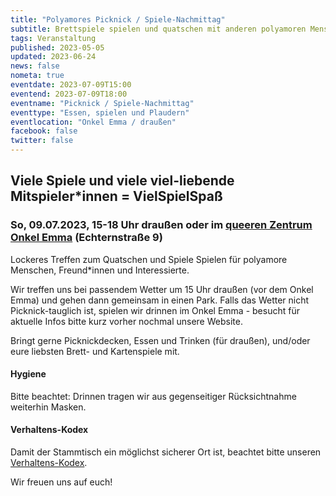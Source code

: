 ```yaml
---
title: "Polyamores Picknick / Spiele-Nachmittag"
subtitle: Brettspiele spielen und quatschen mit anderen polyamoren Menschen
tags: Veranstaltung
published: 2023-05-05
updated: 2023-06-24
news: false
nometa: true
eventdate: 2023-07-09T15:00
eventend: 2023-07-09T18:00
eventname: "Picknick / Spiele-Nachmittag"
eventtype: "Essen, spielen und Plaudern"
eventlocation: "Onkel Emma / draußen"
facebook: false
twitter: false
---
```


## Viele Spiele und viele viel-liebende Mitspieler*innen = VielSpielSpaß

### So, 09.07.2023, 15-18 Uhr draußen oder im [queeren Zentrum Onkel Emma](https://onkel-emma.org/) (Echternstraße 9)

Lockeres Treffen zum Quatschen und Spiele Spielen für polyamore Menschen, Freund*innen und Interessierte.  

Wir treffen uns bei passendem Wetter um 15 Uhr draußen (vor dem Onkel Emma) und gehen dann gemeinsam in einen Park. Falls das Wetter nicht Picknick-tauglich ist, spielen wir drinnen im Onkel Emma - besucht für aktuelle Infos bitte kurz vorher nochmal unsere Website.  

Bringt gerne Picknickdecken, Essen und Trinken (für draußen), und/oder eure liebsten Brett- und Kartenspiele mit.

#### Hygiene

Bitte beachtet: Drinnen tragen wir aus gegenseitiger Rücksichtnahme weiterhin Masken.

#### Verhaltens-Kodex

Damit der Stammtisch ein möglichst sicherer Ort ist, beachtet bitte unseren [Verhaltens-Kodex](/kodex/).

Wir freuen uns auf euch!